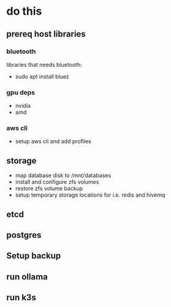 # do this

## prereq host libraries

### bluetooth
libraries that needs bluetooth:
* sudo apt install bluez
### gpu deps
* nvidia
* amd

### aws cli
* setup aws cli and add profiles
  
## storage
* map database disk to /mnt/databases
* install and configure zfs volumes
* restore zfs volume backup
* setup temporary storage locations for i.e. redis and hivemq

## etcd
## postgres
## Setup backup
## run ollama
## run k3s